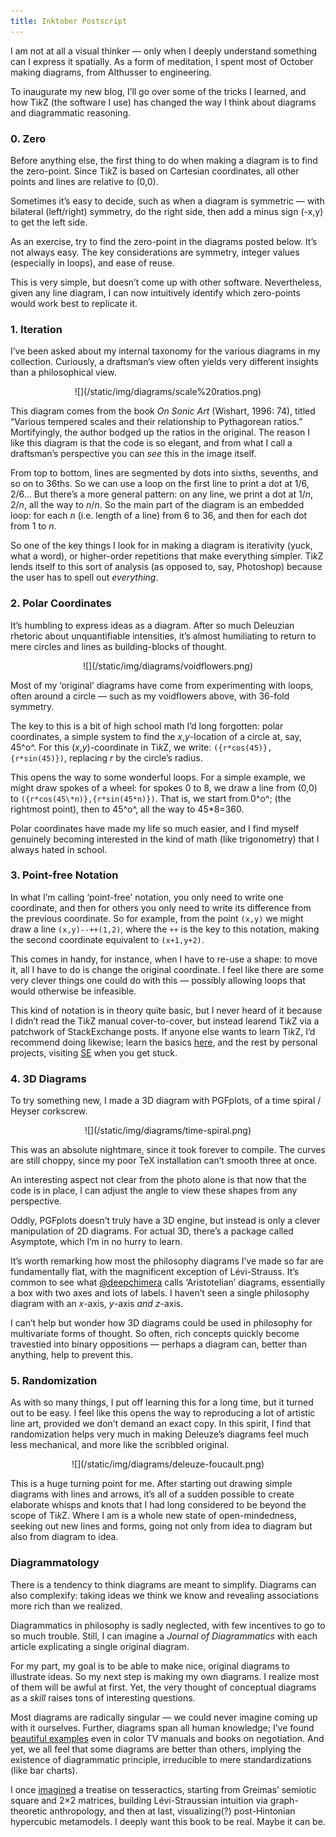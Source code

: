 ```yaml
---
title: Inktober Postscript
---
```


I am not at all a visual thinker — only when I deeply understand something can I express it spatially.
As a form of meditation, I spent most of October making diagrams, from Althusser to engineering.

To inaugurate my new blog, I’ll go over some of the tricks I learned, and how Ti*k*Z (the software I use)
has changed the way I think about diagrams and diagrammatic reasoning.

### 0. Zero

Before anything else, the first thing to do when making a diagram is to find the zero-point.
Since Ti*k*Z is based on Cartesian coordinates, all other points and lines are relative to (0,0).

Sometimes it’s easy to decide, such as when a diagram is symmetric — with bilateral (left/right) symmetry, 
do the right side, then add a minus sign (-x,y) to get the left side.

As an exercise, try to find the zero-point in the diagrams posted below.
It’s not always easy. The key considerations are symmetry, integer values (especially in loops), and ease of reuse.

This is very simple, but doesn’t come up with other software. 
Nevertheless, given any line diagram, I can now intuitively identify which zero-points would work best to replicate it.

### 1. Iteration

I’ve been asked about my internal taxonomy for the various diagrams in my collection.
Curiously, a draftsman’s view often yields very different insights than a philosophical view.

<center>![](/static/img/diagrams/scale%20ratios.png)</center>

This diagram comes from the book *On Sonic Art* (Wishart, 1996: 74), titled “Various tempered scales and their relationship to Pythagorean ratios.”
Mortifyingly, the author bodged up the ratios in the original.
The reason I like this diagram is that the code is so elegant, and from what I call a draftsman’s perspective you can *see* this in the image itself.

From top to bottom, lines are segmented by dots into sixths, sevenths, and so on to 36ths.
So we can use a loop on the first line to print a dot at 1/6, 2/6\...
But there’s a more general pattern: on any line, we print a dot at 1/*n*, 2/*n*, all the way to *n*/*n*.
So the main part of the diagram is an embedded loop: for each *n* (i.e\. length of a line) from 6 to 36, and then for each dot from 1 to *n*.

So one of the key things I look for in making a diagram is iterativity (yuck, what a word), or higher-order repetitions that make everything simpler.
Ti*k*Z lends itself to this sort of analysis (as opposed to, say, Photoshop) because the user has to spell out *everything*.

### 2. Polar Coordinates

It’s humbling to express ideas as a diagram.
After so much Deleuzian rhetoric about unquantifiable intensities, it’s almost humiliating to return to mere circles and lines as building-blocks of thought.

<center>![](/static/img/diagrams/voidflowers.png)</center>

Most of my ‘original’ diagrams have come from experimenting with loops, often around a circle — such as my voidflowers above, with 36-fold symmetry.

The key to this is a bit of high school math I’d long forgotten: polar coordinates, a simple system to find the *x*,*y*-location of a circle at,
say, 45^o^. For this (*x*,*y*)-coordinate in Ti*k*Z, we write: `({r*cos(45)},{r*sin(45)})`, replacing *r* by the circle’s radius.

This opens the way to some wonderful loops.
For a simple example, we might draw spokes of a wheel: for spokes 0 to 8, we draw a line from (0,0) to `({r*cos(45\*n)},{r*sin(45*n)})`.
That is, we start from 0^o^; (the rightmost point), then to 45^o^, all the way to 45\*8=360.

Polar coordinates have made my life so much easier, and I find myself genuinely becoming
interested in the kind of math (like trigonometry) that I always hated in school.

### 3. Point-free Notation

In what I’m calling ‘point-free’ notation, you only need to write one coordinate, and then for others you only need to write its difference from the previous coordinate.
So for example, from the point `(x,y)` we might draw a line `(x,y)--++(1,2)`, where the `++` is the key to this notation, making the second coordinate equivalent to `(x+1,y+2)`.

This comes in handy, for instance, when I have to re-use a shape: to move it, all I have to do is change the original coordinate.
I feel like there are some very clever things one could do with this — possibly allowing loops that would otherwise be infeasible.

This kind of notation is in theory quite basic, but I never heard of it because I didn’t read the Ti*k*Z manual cover-to-cover, but instead learend Ti*k*Z via a patchwork of StackExchange posts.
If anyone else wants to learn Ti*k*Z, I’d recommend doing likewise; learn the basics [here](https://en.wikibooks.org/wiki/LaTeX/PGF/TikZ), and the rest by personal projects, visiting [SE](http://tex.stackexchange.com) when you get stuck.

### 4. 3D Diagrams

To try something new, I made a 3D diagram with PGFplots, of a time spiral / Heyser corkscrew.

<center>![](/static/img/diagrams/time-spiral.png)</center>

This was an absolute nightmare, since it took forever to compile.
The curves are still choppy, since my poor TeX installation can’t smooth three at once.

An interesting aspect not clear from the photo alone is that now that the code is in place, I can adjust the angle to view these shapes from any perspective.

Oddly, PGFplots doesn’t truly have a 3D engine, but instead is only a clever manipulation of 2D diagrams.
For actual 3D, there’s a package called Asymptote, which I’m in no hurry to learn.

It’s worth remarking how most the philosophy diagrams I’ve made so far are fundamentally flat, with the magnificent exception of Lévi-Strauss.
It’s common to see what [\@deepchimera](https://twitter.com/deepchimera/status/1185318659545337858) calls ‘Aristotelian’ diagrams, essentially a box with two axes and lots of labels.
I haven’t seen a single philosophy diagram with an *x*-axis, *y*-axis *and* *z*-axis.

I can’t help but wonder how 3D diagrams could be used in philosophy for multivariate forms of thought.
So often, rich concepts quickly become travestied into binary oppositions — perhaps a diagram can, better than anything, help to prevent this.

### 5. Randomization

As with so many things, I put off learning this for a long time, but it turned out to be easy.
I feel like this opens the way to reproducing a lot of artistic line art, provided we don’t demand an exact copy.
In this spirit, I find that randomization helps very much in making Deleuze’s diagrams feel much less mechanical, and more like the scribbled original.

<center>![](/static/img/diagrams/deleuze-foucault.png)</center>

This is a huge turning point for me.
After starting out drawing simple diagrams with lines and arrows, it’s all of a sudden possible to create elaborate whisps and knots that I had long considered to be beyond the scope of Ti*k*Z.
Where I am is a whole new state of open-mindedness, seeking out new lines and forms, going not only from idea to diagram but also from diagram to idea.

### Diagrammatology

There is a tendency to think diagrams are meant to simplify.
Diagrams can also complexify: taking ideas we think we know and revealing associations more rich than we realized.

Diagrammatics in philosophy is sadly neglected, with few incentives to go to so much trouble.
Still, I can imagine a *Journal of Diagrammatics* with each article explicating a single original diagram.

For my part, my goal is to be able to make nice, original diagrams to illustrate ideas.
So my next step is making my own diagrams. I realize most of them will be awful at first.
Yet, the very thought of conceptual diagrams as a *skill* raises tons of interesting questions.

Most diagrams are radically singular — we could never imagine coming up with it ourselves. 
Further, diagrams span all human knowledge; I’ve found [beautiful examples](https://github.com/gjoncas/Artsy-Diagrams) 
even in color TV manuals and books on negotiation. And yet, we all feel that some diagrams are better than others,
implying the existence of diagrammatic principle, irreducible to mere standardizations (like bar charts).

I once [imagined](https://twitter.com/gjncs/status/1168738579981524994) a treatise on tesseractics, 
starting from Greimas’ semiotic square and 2×2 matrices, building Lévi-Straussian intuition via graph-theoretic anthropology, 
and then at last, visualizing(?) post-Hintonian hypercubic metamodels. I deeply want this book to be real. Maybe it can be. 

